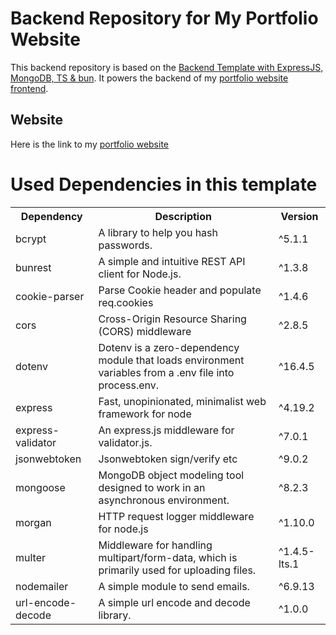 # Backend Repository for My Portfolio Website

This backend repository is based on the [Backend Template with ExpressJS, MongoDB, TS & bun](https://github.com/BreffJaun/backend-template-bun-ts-expressJS-mongoDB). It powers the backend of my [portfolio website frontend](https://github.com/BreffJaun/Portfolio-Website).

## Website

Here is the link to my  [portfolio website](https://breffjaun.com/)

# Used Dependencies in this template
<table>
    <tr>
        <th>Dependency</th>
        <th>Description</th>
        <th>Version</th>
    </tr>
    <tr>
        <td>bcrypt</td>
        <td>A library to help you hash passwords.</td>
        <td>^5.1.1</td>
    </tr>
    <tr>
        <td>bunrest</td>
        <td>A simple and intuitive REST API client for Node.js.</td>
        <td>^1.3.8</td>
    </tr>
    <tr>
        <td>cookie-parser</td>
        <td>Parse Cookie header and populate req.cookies</td>
        <td>^1.4.6</td>
    </tr>
    <tr>
        <td>cors</td>
        <td>Cross-Origin Resource Sharing (CORS) middleware</td>
        <td>^2.8.5</td>
    </tr>
    <tr>
        <td>dotenv</td>
        <td>Dotenv is a zero-dependency module that loads environment variables from a .env file into process.env.</td>
        <td>^16.4.5</td>
    </tr>
    <tr>
        <td>express</td>
        <td>Fast, unopinionated, minimalist web framework for node</td>
        <td>^4.19.2</td>
    </tr>
    <tr>
        <td>express-validator</td>
        <td>An express.js middleware for validator.js.</td>
        <td>^7.0.1</td>
    </tr>
    <tr>
        <td>jsonwebtoken</td>
        <td>Jsonwebtoken sign/verify etc</td>
        <td>^9.0.2</td>
    </tr>
    <tr>
        <td>mongoose</td>
        <td>MongoDB object modeling tool designed to work in an asynchronous environment.</td>
        <td>^8.2.3</td>
    </tr>
    <tr>
        <td>morgan</td>
        <td>HTTP request logger middleware for node.js</td>
        <td>^1.10.0</td>
    </tr>
    <tr>
        <td>multer</td>
        <td>Middleware for handling multipart/form-data, which is primarily used for uploading files.</td>
        <td>^1.4.5-lts.1</td>
    </tr>
    <tr>
        <td>nodemailer</td>
        <td>A simple module to send emails.</td>
        <td>^6.9.13</td>
    </tr>
    <tr>
        <td>url-encode-decode</td>
        <td>A simple url encode and decode library.</td>
        <td>^1.0.0</td>
    </tr>
</table>



